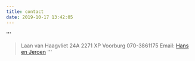 ```yaml
---
title: contact
date: 2019-10-17 13:42:05
---
```


'''
> Laan van Haagvliet 24A
> 2271 XP Voorburg
> 070-3861175 
> Email: [Hans en Jeroen](mailto:INFO@vandorp-en-degroot.nl/)
'''